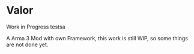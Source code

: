 # Valor
Work in Progress
testsa

A Arma 3 Mod with own Framework, this work is still WIP, so some things are not done yet.
